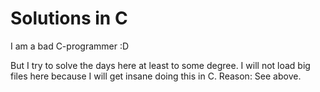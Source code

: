 # Solutions in C

I am a bad C-programmer :D

But I try to solve the days here at least to some degree. I will not load big files here because I will get insane doing this in C.
Reason: See above.